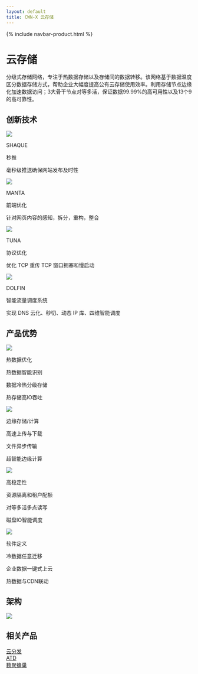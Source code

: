```yaml
---
layout: default
title: CWN-X 云存储
---
```


{% include navbar-product.html %}
<div class="cwn-banner technology-banner">
    <div class="technology-banner-info">
        <h1>云存储</h1>
        <p>分级式存储网络，专注于热数据存储以及存储间的数据转移。该网络基于数据温度区分数据存储方式，帮助企业大幅度提高公有云存储使用效率。利用存储节点边缘化加速数据访问；3大骨干节点对等多活，保证数据99.99%的高可用性以及13个9的高可靠性。</p>
    </div>
</div>
<div class="cdn-technology container">
    <h2 class="cdn-technology-title">创新技术</h2>
    <div class="col-lg-3 cdn-technology-item">
        <img src="{{ site.baseurl }}/public/image/cwn/cwn-technology-1.png">
        <p class="cdn-technology-item-title">SHAQUE</p>
        <p class="cdn-technology-item-title">秒推</p>
        <p class="cdn-technology-item-info">毫秒级推送确保网站发布及时性</p>
    </div>
    <div class="col-lg-3 cdn-technology-item">
        <img src="{{ site.baseurl }}/public/image/cwn/cwn-technology-2.png">
        <p class="cdn-technology-item-title">MANTA</p>
        <p class="cdn-technology-item-title">前端优化</p>
        <p class="cdn-technology-item-info">针对网页内容的感知，拆分，重构，整合</p>
    </div>
    <div class="col-lg-3 cdn-technology-item">
        <img src="{{ site.baseurl }}/public/image/cwn/cwn-technology-3.png">
        <p class="cdn-technology-item-title">TUNA</p>
        <p class="cdn-technology-item-title">协议优化</p>
        <p class="cdn-technology-item-info">优化 TCP 重传 TCP 窗口拥塞和慢启动</p>
    </div>
    <div class="col-lg-3 cdn-technology-item">
        <img src="{{ site.baseurl }}/public/image/cwn/cwn-technology-4.png">
        <p class="cdn-technology-item-title">DOLFIN</p>
        <p class="cdn-technology-item-title">智能流量调度系统</p>
        <p class="cdn-technology-item-info">实现 DNS 云化、秒切、动态 IP 库、四维智能调度</p>
    </div>
</div>
<div class="product-technology-advantage container">
    <h2 class="product-technology-advantage-title">产品优势</h2>
    <div class="col-lg-3 product-technology-advantage-item">
        <div class="product-technology-advantage-item-imgbox"><img src="{{ site.baseurl }}/public/image/cwn/cwn-advantage-1.png"></div>
        <p class="product-technology-advantage-item-title">热数据优化</p>
        <p class="product-technology-advantage-item-info">热数据智能识别</p>
        <p class="product-technology-advantage-item-info">数据冷热分级存储</p>
        <p class="product-technology-advantage-item-info">热存储高IO吞吐</p>
    </div>
    <div class="col-lg-3 product-technology-advantage-item">
        <div class="product-technology-advantage-item-imgbox"><img src="{{ site.baseurl }}/public/image/cwn/cwn-advantage-2.png"></div>
        <p class="product-technology-advantage-item-title">边缘存储/计算</p>
        <p class="product-technology-advantage-item-info">高速上传与下载</p>
        <p class="product-technology-advantage-item-info">文件异步传输</p>
        <p class="product-technology-advantage-item-info">超智能边缘计算</p>
    </div>
    <div class="col-lg-3 product-technology-advantage-item">
        <div class="product-technology-advantage-item-imgbox"><img src="{{ site.baseurl }}/public/image/cwn/cwn-advantage-3.png"></div>
        <p class="product-technology-advantage-item-title">高稳定性</p>
        <p class="product-technology-advantage-item-info">资源隔离和租户配额</p>
        <p class="product-technology-advantage-item-info">对等多活多点读写</p>
        <p class="product-technology-advantage-item-info">磁盘IO智能调度</p>
    </div>
    <div class="col-lg-3 product-technology-advantage-item">
        <div class="product-technology-advantage-item-imgbox"><img src="{{ site.baseurl }}/public/image/cwn/cwn-advantage-4.png"></div>
        <p class="product-technology-advantage-item-title">软件定义</p>
        <p class="product-technology-advantage-item-info">冷数据任意迁移</p>
        <p class="product-technology-advantage-item-info">企业数据一键式上云</p>
        <p class="product-technology-advantage-item-info">热数据与CDN联动</p>
    </div>
</div>
<div class="technology-structure">
    <h2>架构</h2>
    <img class="technology-structure-img" src="{{ site.baseurl }}/public/image/cwn/cln-ATD-1.png">
</div>
<div class="relative-product container">
    <h2 class="relative-product-title">相关产品</h2>
    <div class="col-sm-4"><a href="{{ site.baseurl }}{% post_url 2018-04-08-technology-cdn-x %}" class="relative-product-cdn">云分发</a></div>
    <div class="col-sm-4"><a href="{{ site.baseurl }}{% post_url 2018-04-08-technology-atd %}" class="relative-product-atd">ATD</a></div>
    <div class="col-sm-4"><a href="{{ site.baseurl }}{% post_url 2018-04-08-technology-fengchao %}" class="relative-product-shujufengchao">数聚蜂巢</a></div>
</div>
<div class="clean"></div>

